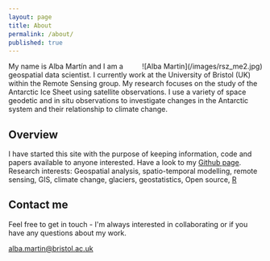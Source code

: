 ```yaml
---
layout: page
title: About
permalink: /about/
published: true
---
```


<div style="float:right; padding-left:20px" markdown="1">
![Alba Martin](/images/rsz_me2.jpg)
</div>

My name is Alba Martín and I am a geospatial data scientist. I currently work at the University of Bristol (UK) within the Remote Sensing group.
My research focuses on the study of the Antarctic Ice Sheet using satellite observations. I use a variety of space geodetic and in situ observations
to investigate changes in the Antarctic system and their relationship to climate change.

## Overview

I have started this site with the purpose of keeping information, code and papers available to anyone interested. Have a look to my [Github page](https://github.com/albamesp).
Research interests: Geospatial analysis, spatio-temporal modelling, remote sensing, GIS, climate change, glaciers, geostatistics, Open source, [R](https://www.r-project.org/)

## Contact me

Feel free to get in touch - I'm always interested in collaborating or if you have any questions about my work.

[alba.martin@bristol.ac.uk](mailto:alba.martin@bristol.ac.uk)
